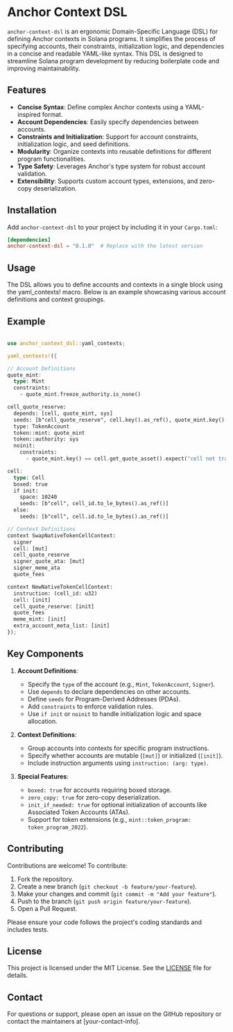 # Anchor Context DSL

`anchor-context-dsl` is an ergonomic Domain-Specific Language (DSL) for defining Anchor contexts in Solana programs. It simplifies the process of specifying accounts, their constraints, initialization logic, and dependencies in a concise and readable YAML-like syntax. This DSL is designed to streamline Solana program development by reducing boilerplate code and improving maintainability.

## Features

- **Concise Syntax**: Define complex Anchor contexts using a YAML-inspired format.
- **Account Dependencies**: Easily specify dependencies between accounts.
- **Constraints and Initialization**: Support for account constraints, initialization logic, and seed definitions.
- **Modularity**: Organize contexts into reusable definitions for different program functionalities.
- **Type Safety**: Leverages Anchor's type system for robust account validation.
- **Extensibility**: Supports custom account types, extensions, and zero-copy deserialization.

## Installation

Add `anchor-context-dsl` to your project by including it in your `Cargo.toml`:

```toml
[dependencies]
anchor-context-dsl = "0.1.0"  # Replace with the latest version
```

## Usage

The DSL allows you to define accounts and contexts in a single block using the yaml_contexts! macro. Below is an example showcasing various account definitions and context groupings.

## Example

```rust

use anchor_context_dsl::yaml_contexts;

yaml_contexts!({

// Account Definitions
quote_mint:
  type: Mint
  constraints:
    - quote_mint.freeze_authority.is_none()

cell_quote_reserve:
  depends: [cell, quote_mint, sys]
  seeds: [b"cell_quote_reserve", cell.key().as_ref(), quote_mint.key().as_ref()]
  type: TokenAccount
  token::mint: quote_mint
  token::authority: sys
  noinit:
    constraints:
      - quote_mint.key() == cell.get_quote_asset().expect("cell not tradeable")

cell:
  type: Cell
  boxed: true
  if init:
    space: 10240
    seeds: [b"cell", cell_id.to_le_bytes().as_ref()]
  else:
    seeds: [b"cell", cell.id.to_le_bytes().as_ref()]

// Context Definitions
context SwapNativeTokenCellContext:
  signer
  cell: [mut]
  cell_quote_reserve
  signer_quote_ata: [mut]
  signer_meme_ata
  quote_fees

context NewNativeTokenCellContext:
  instruction: (cell_id: u32)
  cell: [init]
  cell_quote_reserve: [init]
  quote_fees
  meme_mint: [init]
  extra_account_meta_list: [init]
});
```

## Key Components

1. **Account Definitions**:
   - Specify the `type` of the account (e.g., `Mint`, `TokenAccount`, `Signer`).
   - Use `depends` to declare dependencies on other accounts.
   - Define `seeds` for Program-Derived Addresses (PDAs).
   - Add `constraints` to enforce validation rules.
   - Use `if init` or `noinit` to handle initialization logic and space allocation.

2. **Context Definitions**:
   - Group accounts into contexts for specific program instructions.
   - Specify whether accounts are mutable (`[mut]`) or initialized (`[init]`).
   - Include instruction arguments using `instruction: (arg: type)`.

3. **Special Features**:
   - `boxed: true` for accounts requiring boxed storage.
   - `zero_copy: true` for zero-copy deserialization.
   - `init_if_needed: true` for optional initialization of accounts like Associated Token Accounts (ATAs).
   - Support for token extensions (e.g., `mint::token_program: token_program_2022`).

## Contributing

Contributions are welcome! To contribute:

1. Fork the repository.
2. Create a new branch (`git checkout -b feature/your-feature`).
3. Make your changes and commit (`git commit -m "Add your feature"`).
4. Push to the branch (`git push origin feature/your-feature`).
5. Open a Pull Request.

Please ensure your code follows the project's coding standards and includes tests.

## License

This project is licensed under the MIT License. See the [LICENSE](LICENSE) file for details.

## Contact

For questions or support, please open an issue on the GitHub repository or contact the maintainers at [your-contact-info].
